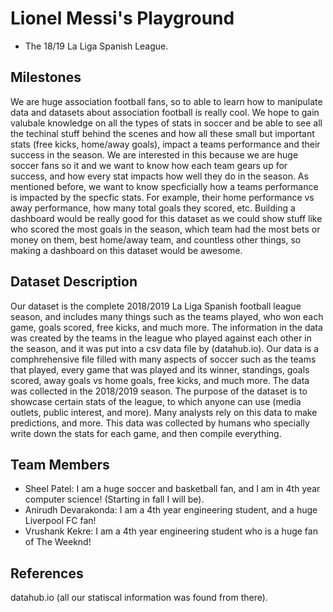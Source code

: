 # Lionel Messi's Playground

- The 18/19 La Liga Spanish League.

## Milestones

We are huge association football fans, so to able to learn how to manipulate data and datasets about association football is really cool. We hope to gain valubale knowledge on all the types of stats in soccer and be able to see all the techinal stuff behind the scenes and how all these small but important stats (free kicks, home/away goals), impact a teams performance and their success in the season. We are interested in this because we are huge soccer fans so it and we want to know how each team gears up for success, and how every stat impacts how well they do in the season. As mentioned before, we want to know specficially how a teams performance is impacted by the specfic stats. For example, their home performance vs away performance, how many total goals they scored, etc. Building a dashboard would be really good for this dataset as we could show stuff like who scored the most goals in the season, which team had the most bets or money on them, best home/away team, and countless other things, so making a dashboard on this dataset would be awesome.


## Dataset Description

Our dataset is the complete 2018/2019 La Liga Spanish football league season, and includes many things such as the teams played, who won each game, goals scored, free kicks, and much more. The information in the data was created by the teams in the league who played against each other in the season, and it was put into a csv data file by (datahub.io). Our data is a comphrehensive file filled with many aspects of soccer such as the teams that played, every game that was played and its winner, standings, goals scored, away goals vs home goals, free kicks, and much more. The data was collected in the 2018/2019 season. The purpose of the dataset is to showcase certain stats of the league, to which anyone can use (media outlets, public interest, and more). Many analysts rely on this data to make predictions, and more. This data was collected by humans who specially write down the stats for each game, and then compile everything.

## Team Members

- Sheel Patel: I am a huge soccer and basketball fan, and I am in 4th  year computer science! (Starting in fall I will be).
- Anirudh Devarakonda: I am a 4th year engineering student, and a huge Liverpool FC fan!
- Vrushank Kekre: I am a 4th year engineering student who is a huge fan of The Weeknd!

## References

datahub.io (all our statiscal information was found from there).
